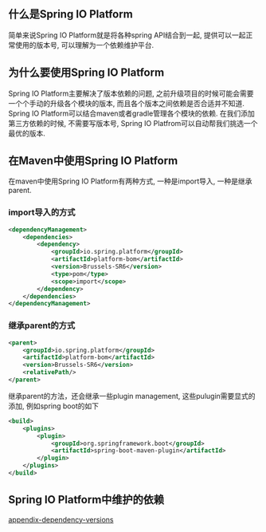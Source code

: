 ## 什么是Spring IO Platform

简单来说Spring IO Platform就是将各种spring API结合到一起, 提供可以一起正常使用的版本号, 可以理解为一个依赖维护平台.

## 为什么要使用Spring IO Platform

Spring IO Platform主要解决了版本依赖的问题, 之前升级项目的时候可能会需要一个个手动的升级各个模块的版本, 而且各个版本之间依赖是否合适并不知道. Spring IO Platform可以结合maven或者gradle管理各个模块的依赖. 在我们添加第三方依赖的时候, 不需要写版本号, Spring IO Platfrom可以自动帮我们挑选一个最优的版本.

## 在Maven中使用Spring IO Platform
在maven中使用Spring IO Platform有两种方式, 一种是import导入, 一种是继承parent.

### import导入的方式

```xml
<dependencyManagement>
    <dependencies>
        <dependency>
            <groupId>io.spring.platform</groupId>
            <artifactId>platform-bom</artifactId>
            <version>Brussels-SR6</version>
            <type>pom</type>
            <scope>import</scope>
        </dependency>
    </dependencies>
</dependencyManagement>
```


### 继承parent的方式

```xml
<parent>
    <groupId>io.spring.platform</groupId>
    <artifactId>platform-bom</artifactId>
    <version>Brussels-SR6</version>
    <relativePath/>
</parent>

```

继承parent的方法，还会继承一些plugin management, 这些pulugin需要显式的添加, 例如spring boot的如下
```xml
<build>
    <plugins>
        <plugin>
            <groupId>org.springframework.boot</groupId>
            <artifactId>spring-boot-maven-plugin</artifactId>
        </plugin>
    </plugins>
</build>
```

## Spring IO Platform中维护的依赖
[appendix-dependency-versions](https://docs.spring.io/platform/docs/current/reference/html/appendix-dependency-versions.html)

